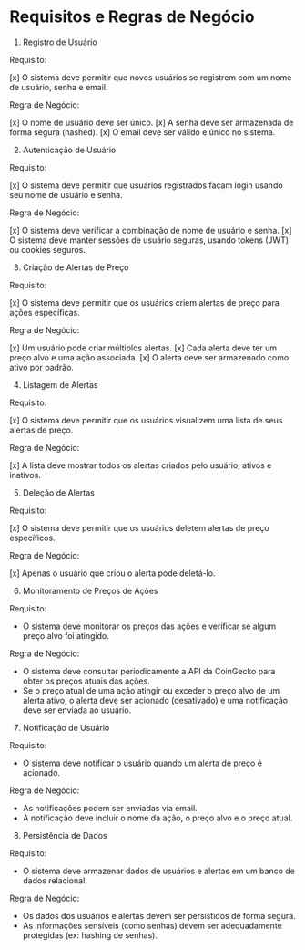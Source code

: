 # Requisitos e Regras de Negócio

1. Registro de Usuário

Requisito: 

[x] O sistema deve permitir que novos usuários se registrem com um nome de usuário, senha e email.

Regra de Negócio:

[x] O nome de usuário deve ser único.
[x] A senha deve ser armazenada de forma segura (hashed).
[x] O email deve ser válido e único no sistema.

2. Autenticação de Usuário

Requisito: 

[x] O sistema deve permitir que usuários registrados façam login usando seu nome de usuário e senha.

Regra de Negócio:

[x] O sistema deve verificar a combinação de nome de usuário e senha.
[x] O sistema deve manter sessões de usuário seguras, usando tokens (JWT) ou cookies seguros.

3. Criação de Alertas de Preço

Requisito:

[x] O sistema deve permitir que os usuários criem alertas de preço para ações específicas.

Regra de Negócio:

[x] Um usuário pode criar múltiplos alertas.
[x] Cada alerta deve ter um preço alvo e uma ação associada.
[x] O alerta deve ser armazenado como ativo por padrão.

4. Listagem de Alertas

Requisito: 

[x] O sistema deve permitir que os usuários visualizem uma lista de seus alertas de preço.

Regra de Negócio:

[x] A lista deve mostrar todos os alertas criados pelo usuário, ativos e inativos.

5. Deleção de Alertas

Requisito:

[x] O sistema deve permitir que os usuários deletem alertas de preço específicos.

Regra de Negócio:

[x] Apenas o usuário que criou o alerta pode deletá-lo.

6. Monitoramento de Preços de Ações

Requisito: 

- O sistema deve monitorar os preços das ações e verificar se algum preço alvo foi atingido.

Regra de Negócio:

- O sistema deve consultar periodicamente a API da CoinGecko para obter os preços atuais das ações.
- Se o preço atual de uma ação atingir ou exceder o preço alvo de um alerta ativo, o alerta deve ser acionado (desativado) e uma notificação deve ser enviada ao usuário.

7. Notificação de Usuário

Requisito: 

- O sistema deve notificar o usuário quando um alerta de preço é acionado.

Regra de Negócio:

- As notificações podem ser enviadas via email.
- A notificação deve incluir o nome da ação, o preço alvo e o preço atual.

8. Persistência de Dados

Requisito: 

- O sistema deve armazenar dados de usuários e alertas em um banco de dados relacional.

Regra de Negócio:

- Os dados dos usuários e alertas devem ser persistidos de forma segura.
- As informações sensíveis (como senhas) devem ser adequadamente protegidas (ex: hashing de senhas).